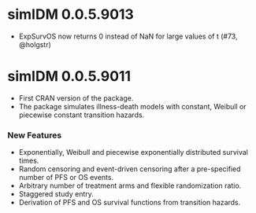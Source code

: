 # simIDM 0.0.5.9013

- ExpSurvOS now returns 0 instead of NaN for large values of t (#73, @holgstr)

# simIDM 0.0.5.9011

- First CRAN version of the package.
- The package simulates illness-death models with constant, Weibull or piecewise constant transition hazards.

### New Features

- Exponentially, Weibull and piecewise exponentially distributed survival times.
- Random censoring and event-driven censoring after a pre-specified number of PFS or OS events.
- Arbitrary number of treatment arms and flexible randomization ratio.
- Staggered study entry.
- Derivation of PFS and OS survival functions from transition hazards.
